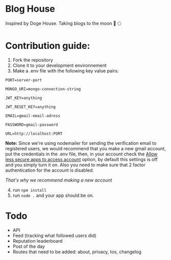 # Blog House
Inspired by Doge House. Taking blogs to the moon 🚀 🌕

# Contribution guide:

1. Fork the repository
2. Clone it to your development environnement
3. Make a .env file with the following key value pairs:

```
PORT=server-port

MONGO_URI=mongo-connection-string

JWT_KEY=anything

JWT_RESET_KEY=anything

EMAIL=gmail-email-adress

PASSWORD=gmail-password

URL=http://localhost:PORT
```

**Note:** Since we're using nodemailer for sending the verification email to registered users, we would recommend that you make a new gmail account, put the credentials in the .env file, then, in your account check the [Allow less secure apps to access account](https://myaccount.google.com/lesssecureapps) option, by default this settings is off and you simply turn it on. Also you need to make sure that 2 factor authentication for the account is disabled.

*That's why we recommend making a new account*

4. run `npm install`
5. run `node .` and your app should be on.

# Todo

- API
- Feed (tracking what followed users did)
- Reputation leaderboard
- Post of the day
- Routes that need to be added: about, privacy, tos, changelog